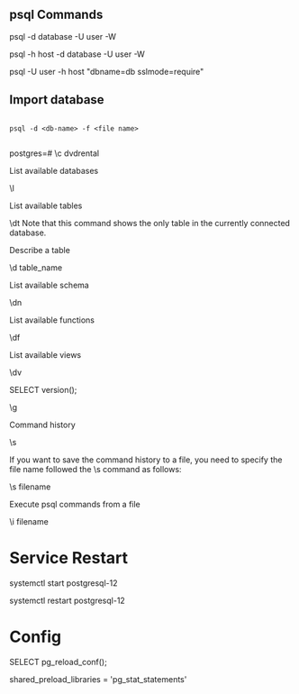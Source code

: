 ## psql Commands

psql -d database -U  user -W

psql -h host -d database -U user -W

psql -U user -h host "dbname=db sslmode=require"

## Import database

```

psql -d <db-name> -f <file name>
  
  ```
postgres=# \c dvdrental

List available databases

\l

List available tables

\dt
Note that this command shows the only table in the currently connected database.

Describe a table

\d table_name

List available schema

\dn

List available functions

\df

List available views

\dv


SELECT version();

\g

Command history

\s

If you want to save the command history to a file, you need to specify the file name followed the \s command as follows:

\s filename

Execute psql commands from a file

\i filename

# Service Restart

systemctl start postgresql-12

systemctl restart postgresql-12

# Config

SELECT pg_reload_conf();

shared_preload_libraries = 'pg_stat_statements'
